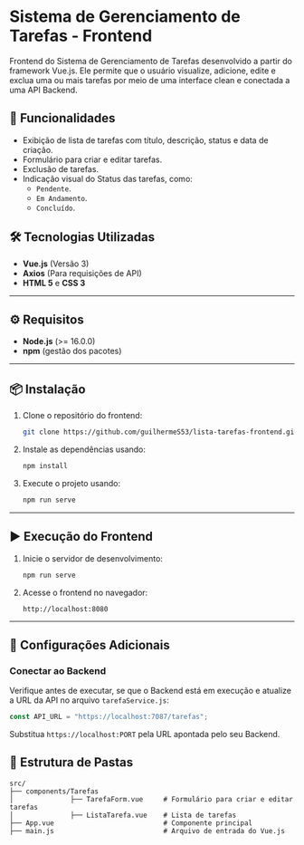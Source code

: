 # Sistema de Gerenciamento de Tarefas - Frontend

Frontend do Sistema de Gerenciamento de Tarefas desenvolvido a partir do framework Vue.js. 
Ele permite que o usuário visualize, adicione, edite e exclua uma ou mais tarefas por meio de uma interface clean e conectada a uma API Backend.

## 🚀 Funcionalidades
- Exibição de lista de tarefas com título, descrição, status e data de criação.
- Formulário para criar e editar tarefas.
- Exclusão de tarefas.
- Indicação visual do Status das tarefas, como:
  - `Pendente`.
  - `Em Andamento`.
  - `Concluído`.

## 🛠️ Tecnologias Utilizadas
- **Vue.js** (Versão 3)
- **Axios** (Para requisições de API)
- **HTML 5** e **CSS 3**

---

## ⚙️ Requisitos
- **Node.js** (>= 16.0.0)
- **npm** (gestão dos pacotes)

---

## 📦 Instalação

1. Clone o repositório do frontend:
   ```bash
   git clone https://github.com/guilhermeS53/lista-tarefas-frontend.git
   ```

2. Instale as dependências usando:
   ```bash
   npm install
   ```

3. Execute o projeto usando:
   ```bash
   npm run serve
   ```

---

## ▶️ Execução do Frontend

1. Inicie o servidor de desenvolvimento:
   ```bash
   npm run serve
   ```

2. Acesse o frontend no navegador:
   ```
   http://localhost:8080
   ```

---

## 🔧 Configurações Adicionais

### Conectar ao Backend
Verifique antes de executar, se que o Backend está em execução e atualize a URL da API no arquivo `tarefaService.js`:
```javascript
const API_URL = "https://localhost:7087/tarefas";
```

Substitua `https://localhost:PORT` pela URL apontada pelo seu Backend.

## 📂 Estrutura de Pastas

```
src/
├── components/Tarefas
│              ├── TarefaForm.vue     # Formulário para criar e editar tarefas
│              ├── ListaTarefa.vue    # Lista de tarefas
├── App.vue                           # Componente principal
├── main.js                           # Arquivo de entrada do Vue.js

